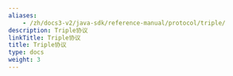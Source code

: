 ```yaml
---
aliases:
    - /zh/docs3-v2/java-sdk/reference-manual/protocol/triple/
description: Triple协议
linkTitle: Triple协议
title: Triple协议
type: docs
weight: 3
---
```

